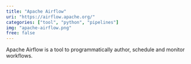 ```yaml
---
title: "Apache Airflow"
uri: "https://airflow.apache.org/"
categories: ["tool", "python", "pipelines"]
img: "apache-airflow.png"
free: false
---
```


Apache Airflow is a tool to programmatically author, schedule and monitor workflows.